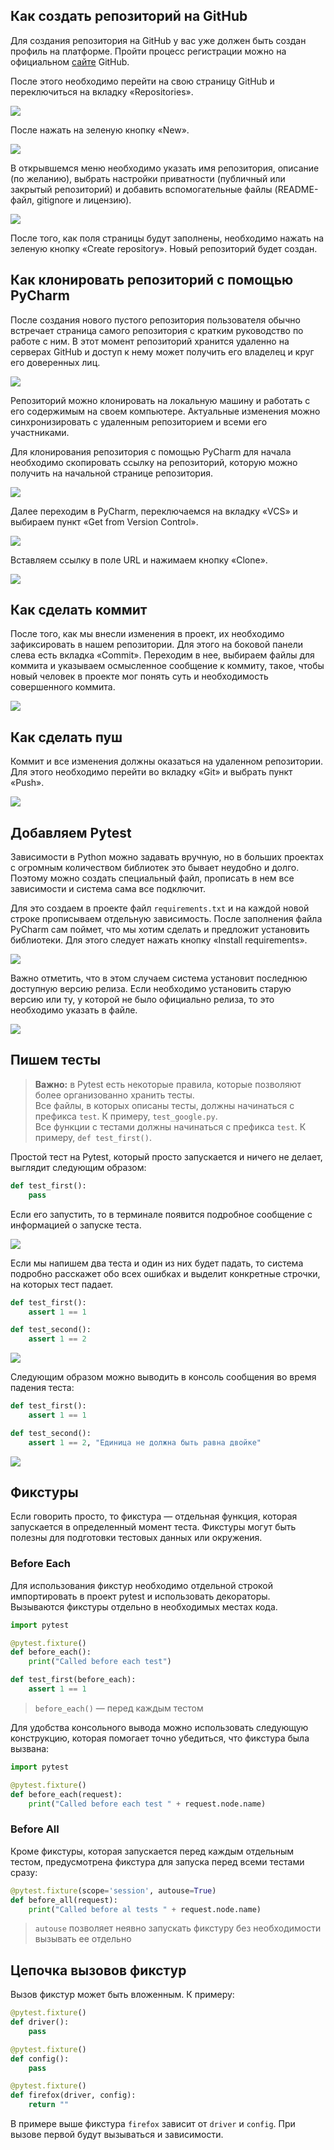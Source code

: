 ## Как создать репозиторий на GitHub 
Для создания репозитория на GitHub у вас уже должен быть создан профиль на платформе. Пройти процесс регистрации можно на официальном [сайте](https://github.com) GitHub.

После этого необходимо перейти на свою страницу GitHub и переключиться на вкладку «Repositories». 

![](https://raw.githubusercontent.com/qa-guru/knowledge-base/main/img/python/les2/les2-1.png)

После нажать на зеленую кнопку «New».

![](https://raw.githubusercontent.com/qa-guru/knowledge-base/main/img/python/les2/les2-2.png)

В открывшемся меню необходимо указать имя репозитория, описание (по желанию), выбрать настройки приватности (публичный или закрытый репозиторий) и добавить вспомогательные файлы (README-файл, gitignore и лицензию). 

![](https://raw.githubusercontent.com/qa-guru/knowledge-base/main/img/python/les2/les2-3.png)

После того, как поля страницы будут заполнены, необходимо нажать на зеленую кнопку «Create repository». Новый репозиторий будет создан.

## Как клонировать репозиторий с помощью PyCharm
После создания нового пустого репозитория пользователя обычно встречает страница самого репозитория с кратким руководство по работе с ним. В этот момент репозиторий хранится удаленно на серверах GitHub и доступ к нему может получить его владелец и круг его доверенных лиц. 

![](https://raw.githubusercontent.com/qa-guru/knowledge-base/main/img/python/les2/les2-4.png)

Репозиторий можно клонировать на локальную машину и работать с его содержимым на своем компьютере. Актуальные изменения можно синхронизировать с удаленным репозиторием и всеми его участниками.

Для клонирования репозитория с помощью PyCharm для начала необходимо скопировать ссылку на репозиторий, которую можно получить на начальной странице репозитория.

![](https://raw.githubusercontent.com/qa-guru/knowledge-base/main/img/python/les2/les2-5.png)

Далее переходим в PyCharm, переключаемся на вкладку «VCS» и выбираем пункт «Get from Version Control».

![](https://raw.githubusercontent.com/qa-guru/knowledge-base/main/img/python/les2/les2-6.png)

Вставляем ссылку в поле URL и нажимаем кнопку «Clone».

![](https://raw.githubusercontent.com/qa-guru/knowledge-base/main/img/python/les2/les2-7.png)

## Как сделать коммит
После того, как мы внесли изменения в проект, их необходимо зафиксировать в нашем репозитории. Для этого на боковой панели слева есть вкладка «Commit». Переходим в нее, выбираем файлы для коммита и указываем осмысленное сообщение к коммиту, такое, чтобы новый человек в проекте мог понять суть и необходимость совершенного коммита.

![](https://raw.githubusercontent.com/qa-guru/knowledge-base/main/img/python/les2/les2-8.png)

## Как сделать пуш
Коммит и все изменения должны оказаться на удаленном репозитории. Для этого необходимо перейти во вкладку «Git» и выбрать пункт «Push».

![](https://raw.githubusercontent.com/qa-guru/knowledge-base/main/img/python/les2/les2-9.png)

## Добавляем Pytest
Зависимости в Python можно задавать вручную, но в больших проектах с огромным количеством библиотек это бывает неудобно и долго. Поэтому можно создать специальный файл, прописать в нем все зависимости и система сама все подключит.

Для это создаем в проекте файл `requirements.txt` и на каждой новой строке прописываем отдельную зависимость. После заполнения файла PyCharm сам поймет, что мы хотим сделать и предложит установить библиотеки. Для этого следует нажать кнопку «Install requirements».

![](https://raw.githubusercontent.com/qa-guru/knowledge-base/main/img/python/les2/les2-10.png)

Важно отметить, что в этом случаем система установит последнюю доступную версию релиза. Если необходимо установить старую версию или ту, у которой не было официально релиза, то это необходимо указать в файле.

![](https://raw.githubusercontent.com/qa-guru/knowledge-base/main/img/python/les2/les2-11.png)

## Пишем тесты
> **Важно:** в Pytest есть некоторые правила, которые позволяют более организованно хранить тесты.    
Все файлы, в которых описаны тесты, должны начинаться с префикса `test`. К примеру, `test_google.py`.    
Все функции с тестами должны начинаться с префикса `test`. К примеру, `def test_first()`.

Простой тест на Pytest, который просто запускается и ничего не делает, выглядит следующим образом:

```python
def test_first():
    pass
```

Если его запустить, то в терминале появится подробное сообщение с информацией о запуске теста.

![](https://raw.githubusercontent.com/qa-guru/knowledge-base/main/img/python/les2/les2-12.png)

Если мы напишем два теста и один из них будет падать, то система подробно расскажет обо всех ошибках и выделит конкретные строчки, на которых тест падает.

```python
def test_first():
    assert 1 == 1

def test_second():
    assert 1 == 2
```

![](https://raw.githubusercontent.com/qa-guru/knowledge-base/main/img/python/les2/les2-13.png)

Следующим образом можно выводить в консоль сообщения во время падения теста:

```python
def test_first():
    assert 1 == 1

def test_second():
    assert 1 == 2, "Единица не должна быть равна двойке"
```

![](https://raw.githubusercontent.com/qa-guru/knowledge-base/main/img/python/les2/les2-14.png)

## Фикстуры
Если говорить просто, то фикстура — отдельная функция, которая запускается в определенный момент теста. Фикстуры могут быть полезны для подготовки тестовых данных или окружения.

### Before Each

Для использования фикстур необходимо отдельной строкой импортировать в проект pytest и использовать декораторы. Вызываются фикстуры отдельно в необходимых местах кода.

```python
import pytest

@pytest.fixture()
def before_each():
    print("Called before each test")

def test_first(before_each):
    assert 1 == 1
```

> `before_each()` — перед каждым тестом

Для удобства консольного вывода можно использовать следующую конструкцию, которая помогает точно убедиться, что фикстура была вызвана:

```python
import pytest

@pytest.fixture()
def before_each(request):
    print("Called before each test " + request.node.name)
```

### Before All

Кроме фикстуры, которая запускается перед каждым отдельным тестом, предусмотрена фикстура для запуска перед всеми тестами сразу:

```python
@pytest.fixture(scope='session', autouse=True)
def before_all(request):
    print("Called before al tests " + request.node.name)
```

> `autouse` позволяет неявно запускать фикстуру без необходимости вызывать ее отдельно

## Цепочка вызовов фикстур

Вызов фикстур может быть вложенным. К примеру:

```python
@pytest.fixture()
def driver():
    pass

@pytest.fixture()
def config():
    pass

@pytest.fixture()
def firefox(driver, config):
    return ""
```

В примере выше фикстура `firefox` зависит от `driver` и `config`. При вызове первой будут вызываться и зависимости.
